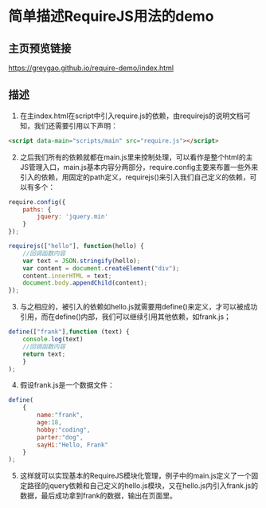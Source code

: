 # 简单描述RequireJS用法的demo

## 主页预览链接

https://greygao.github.io/require-demo/index.html

##  描述

1. 在主index.html在script中引入require.js的依赖，由requirejs的说明文档可知，我们还需要引用以下声明：
```html
<script data-main="scripts/main" src="require.js"></script>
```

2. 之后我们所有的依赖就都在main.js里来控制处理，可以看作是整个html的主JS管理入口，main.js基本内容分两部分，require.config主要来布置一些外来引入的依赖，用固定的path定义，requirejs()来引入我们自己定义的依赖，可以有多个：
```javascript
require.config({
    paths: {
        jquery: 'jquery.min'
    }
});

requirejs(["hello"], function(hello) {
	//回调函数内容
    var text = JSON.stringify(hello);
    var content = document.createElement("div");
    content.innerHTML = text;
    document.body.appendChild(content);
});
```
3. 与之相应的，被引入的依赖如hello.js就需要用define()来定义，才可以被成功引用，而在define()内部，我们可以继续引用其他依赖，如frank.js；
```javascript
define(["frank"],function (text) {
	console.log(text)
  	//回调函数内容
  	return text;
    }
);
```
4. 假设frank.js是一个数据文件：
```javascript
define(
    {
        name:"frank",
        age:18,
        hobby:"coding",
        parter:"dog",
        sayHi:"Hello, Frank"
    }
);
```
5. 这样就可以实现基本的RequireJS模块化管理，例子中的main.js定义了一个固定路径的jquery依赖和自己定义的hello.js模块，又在hello.js内引入frank.js的数据，最后成功拿到frank的数据，输出在页面里。